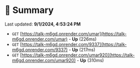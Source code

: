 # 📖 Summary
Last updated: **9/1/2024, 4:53:24 PM**

- `GET` [https://talk-m6gd.onrender.com/umar](https://talk-m6gd.onrender.com/umar) - **Up** (226ms)
- `GET` [https://talk-m6gd.onrender.com/9337](https://talk-m6gd.onrender.com/9337) - **Up** (217ms)
- `GET` [https://talk-m6gd.onrender.com/umar920](https://talk-m6gd.onrender.com/umar920) - **Up** (310ms)

